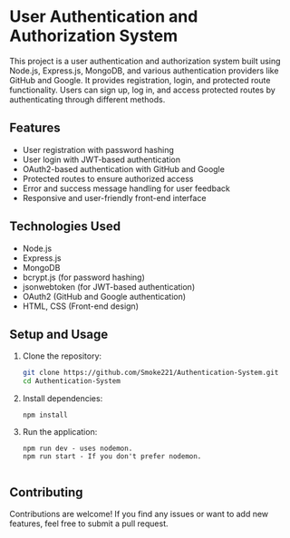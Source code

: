 # User Authentication and Authorization System

This project is a user authentication and authorization system built using Node.js, Express.js, MongoDB, and various authentication providers like GitHub and Google. It provides registration, login, and protected route functionality. Users can sign up, log in, and access protected routes by authenticating through different methods.

## Features

- User registration with password hashing
- User login with JWT-based authentication
- OAuth2-based authentication with GitHub and Google
- Protected routes to ensure authorized access
- Error and success message handling for user feedback
- Responsive and user-friendly front-end interface

## Technologies Used

- Node.js
- Express.js
- MongoDB
- bcrypt.js (for password hashing)
- jsonwebtoken (for JWT-based authentication)
- OAuth2 (GitHub and Google authentication)
- HTML, CSS (Front-end design)

## Setup and Usage

1. Clone the repository:

   ```bash
   git clone https://github.com/Smoke221/Authentication-System.git
   cd Authentication-System

2. Install dependencies:

    ```
    npm install

3. Run the application:

    ```
    npm run dev - uses nodemon.
    npm run start - If you don't prefer nodemon.


## Contributing

Contributions are welcome! If you find any issues or want to add new features, feel free to submit a pull request.